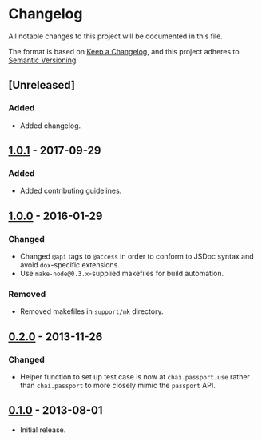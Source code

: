 # Changelog
All notable changes to this project will be documented in this file.

The format is based on [Keep a Changelog](https://keepachangelog.com/en/1.0.0/),
and this project adheres to [Semantic Versioning](https://semver.org/spec/v2.0.0.html).

## [Unreleased]
### Added

- Added changelog.

## [1.0.1] - 2017-09-29
### Added

- Added contributing guidelines.

## [1.0.0] - 2016-01-29
### Changed

- Changed `@api` tags to `@access` in order to conform to JSDoc syntax and avoid
`dox`-specific extensions.
- Use `make-node@0.3.x`-supplied makefiles for build automation.

### Removed

- Removed makefiles in `support/mk` directory.

## [0.2.0] - 2013-11-26
### Changed

- Helper function to set up test case is now at `chai.passport.use` rather than
`chai.passport` to more closely mimic the `passport` API.

## [0.1.0] - 2013-08-01

- Initial release.

[1.0.1]: https://github.com/jaredhanson/chai-passport-strategy/compare/v1.0.0...v1.0.1
[1.0.0]: https://github.com/jaredhanson/chai-passport-strategy/compare/v0.2.0...v1.0.0
[0.2.0]: https://github.com/jaredhanson/chai-passport-strategy/compare/v0.1.0...v0.2.0
[0.1.0]: https://github.com/jaredhanson/chai-passport-strategy/releases/tag/v0.1.0
